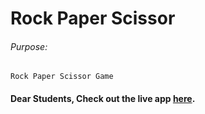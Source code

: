 # Rock Paper Scissor

###### Purpose:
    Rock Paper Scissor Game

#### Dear Students, Check out the live app [here](https://shyam-brs.github.io/rock-paper-scissor-Project/).

